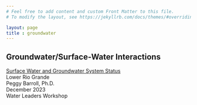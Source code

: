 ```yaml
---
# Feel free to add content and custom Front Matter to this file.
# To modify the layout, see https://jekyllrb.com/docs/themes/#overriding-theme-defaults

layout: page
title : groundwater
---
```


## Groundwater/Surface-Water Interactions


[Surface Water and Groundwater System Status](09_PeggyBarroll_SurfaceWater_Groundwater_LowerRioGrande.pdf)<br>
Lower Rio Grande<br>
Peggy Barroll, Ph.D.<br>
December 2023<br>
Water Leaders Workshop<br>




